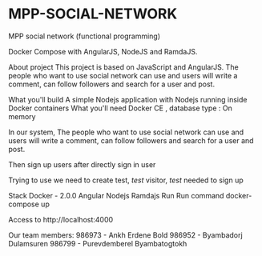 # MPP-SOCIAL-NETWORK
MPP social network (functional programming)


Docker Compose with AngularJS, NodeJS and RamdaJS.

About project
This project is based on JavaScript and AngularJS. The people who want to use social network can use and users will write a comment, can follow followers and search for a user and post.

What you'll build
A simple Nodejs application with Nodejs running inside Docker containers
What you'll need
Docker CE , database type : On memory

In our system, The people who want to use social network can use and users will write a comment, can follow followers and search for a user and post.

Then sign up users after directly sign in user

Trying to use we need to create
test, *test*
visitor, *test* needed to sign up

Stack
Docker - 2.0.0
Angular 
Nodejs
Ramdajs
Run
Run command docker-compose up

Access to http://localhost:4000

Our team members:
986973 - Ankh Erdene Bold
986952 - Byambadorj Dulamsuren
986799 - Purevdemberel Byambatogtokh